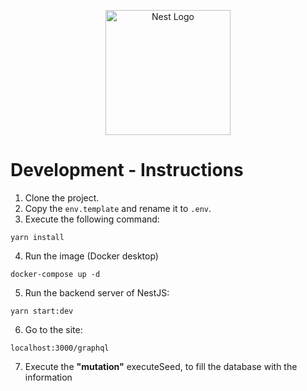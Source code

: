 <p align="center">
  <a href="http://nestjs.com/" target="blank"><img src="https://nestjs.com/img/logo-small.svg" width="200" alt="Nest Logo" /></a>
</p>

# Development - Instructions

1. Clone the project.
2. Copy the ```env.template``` and rename it to ```.env```.
3. Execute the following command:
```
yarn install
```
4. Run the image (Docker desktop)
```
docker-compose up -d
```
5. Run the backend server of NestJS:
```
yarn start:dev
```
6. Go to the site:
```
localhost:3000/graphql
```
7. Execute the __"mutation"__ executeSeed, to fill the database with the information